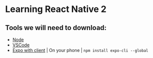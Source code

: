 # Learning React Native 2

## Tools we will need to download:
  - [Node](https://nodejs.org/en/download/)
  - [VSCode](https://code.visualstudio.com/download)
  - [Expo with client](https://expo.io/tools#client) | On your phone | `npm install expo-cli --global`